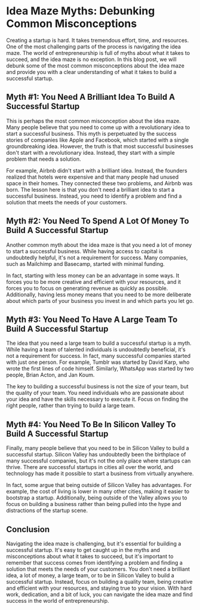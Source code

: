 # Idea Maze Myths: Debunking Common Misconceptions

Creating a startup is hard. It takes tremendous effort, time, and resources. One of the most challenging parts of the process is navigating the idea maze. The world of entrepreneurship is full of myths about what it takes to succeed, and the idea maze is no exception. In this blog post, we will debunk some of the most common misconceptions about the idea maze and provide you with a clear understanding of what it takes to build a successful startup.

## Myth #1: You Need A Brilliant Idea To Build A Successful Startup

This is perhaps the most common misconception about the idea maze. Many people believe that you need to come up with a revolutionary idea to start a successful business. This myth is perpetuated by the success stories of companies like Apple and Facebook, which started with a single groundbreaking idea. However, the truth is that most successful businesses don't start with a revolutionary idea. Instead, they start with a simple problem that needs a solution.

For example, Airbnb didn't start with a brilliant idea. Instead, the founders realized that hotels were expensive and that many people had unused space in their homes. They connected these two problems, and Airbnb was born. The lesson here is that you don't need a brilliant idea to start a successful business. Instead, you need to identify a problem and find a solution that meets the needs of your customers.

## Myth #2: You Need To Spend A Lot Of Money To Build A Successful Startup

Another common myth about the idea maze is that you need a lot of money to start a successful business. While having access to capital is undoubtedly helpful, it's not a requirement for success. Many companies, such as Mailchimp and Basecamp, started with minimal funding.

In fact, starting with less money can be an advantage in some ways. It forces you to be more creative and efficient with your resources, and it forces you to focus on generating revenue as quickly as possible. Additionally, having less money means that you need to be more deliberate about which parts of your business you invest in and which parts you let go.

## Myth #3: You Need To Have A Large Team To Build A Successful Startup

The idea that you need a large team to build a successful startup is a myth. While having a team of talented individuals is undoubtedly beneficial, it's not a requirement for success. In fact, many successful companies started with just one person. For example, Tumblr was started by David Karp, who wrote the first lines of code himself. Similarly, WhatsApp was started by two people, Brian Acton, and Jan Koum.

The key to building a successful business is not the size of your team, but the quality of your team. You need individuals who are passionate about your idea and have the skills necessary to execute it. Focus on finding the right people, rather than trying to build a large team.

## Myth #4: You Need To Be In Silicon Valley To Build A Successful Startup

Finally, many people believe that you need to be in Silicon Valley to build a successful startup. Silicon Valley has undoubtedly been the birthplace of many successful companies, but it's not the only place where startups can thrive. There are successful startups in cities all over the world, and technology has made it possible to start a business from virtually anywhere.

In fact, some argue that being outside of Silicon Valley has advantages. For example, the cost of living is lower in many other cities, making it easier to bootstrap a startup. Additionally, being outside of the Valley allows you to focus on building a business rather than being pulled into the hype and distractions of the startup scene.

## Conclusion

Navigating the idea maze is challenging, but it's essential for building a successful startup. It's easy to get caught up in the myths and misconceptions about what it takes to succeed, but it's important to remember that success comes from identifying a problem and finding a solution that meets the needs of your customers. You don't need a brilliant idea, a lot of money, a large team, or to be in Silicon Valley to build a successful startup. Instead, focus on building a quality team, being creative and efficient with your resources, and staying true to your vision. With hard work, dedication, and a bit of luck, you can navigate the idea maze and find success in the world of entrepreneurship.